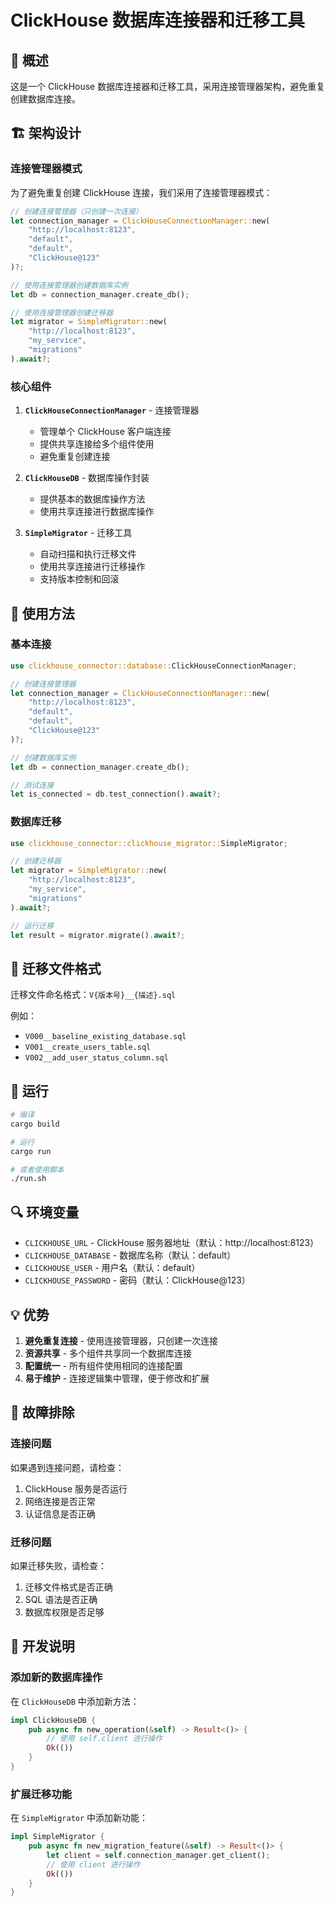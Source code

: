 # ClickHouse 数据库连接器和迁移工具

## 🚀 概述

这是一个 ClickHouse 数据库连接器和迁移工具，采用连接管理器架构，避免重复创建数据库连接。

## 🏗️ 架构设计

### 连接管理器模式

为了避免重复创建 ClickHouse 连接，我们采用了连接管理器模式：

```rust
// 创建连接管理器（只创建一次连接）
let connection_manager = ClickHouseConnectionManager::new(
    "http://localhost:8123",
    "default", 
    "default", 
    "ClickHouse@123"
)?;

// 使用连接管理器创建数据库实例
let db = connection_manager.create_db();

// 使用连接管理器创建迁移器
let migrator = SimpleMigrator::new(
    "http://localhost:8123",
    "my_service",
    "migrations"
).await?;
```

### 核心组件

1. **`ClickHouseConnectionManager`** - 连接管理器
   - 管理单个 ClickHouse 客户端连接
   - 提供共享连接给多个组件使用
   - 避免重复创建连接

2. **`ClickHouseDB`** - 数据库操作封装
   - 提供基本的数据库操作方法
   - 使用共享连接进行数据库操作

3. **`SimpleMigrator`** - 迁移工具
   - 自动扫描和执行迁移文件
   - 使用共享连接进行迁移操作
   - 支持版本控制和回滚

## 🔧 使用方法

### 基本连接

```rust
use clickhouse_connector::database::ClickHouseConnectionManager;

// 创建连接管理器
let connection_manager = ClickHouseConnectionManager::new(
    "http://localhost:8123",
    "default", 
    "default", 
    "ClickHouse@123"
)?;

// 创建数据库实例
let db = connection_manager.create_db();

// 测试连接
let is_connected = db.test_connection().await?;
```

### 数据库迁移

```rust
use clickhouse_connector::clickhouse_migrator::SimpleMigrator;

// 创建迁移器
let migrator = SimpleMigrator::new(
    "http://localhost:8123",
    "my_service",
    "migrations"
).await?;

// 运行迁移
let result = migrator.migrate().await?;
```

## 📁 迁移文件格式

迁移文件命名格式：`V{版本号}__{描述}.sql`

例如：
- `V000__baseline_existing_database.sql`
- `V001__create_users_table.sql`
- `V002__add_user_status_column.sql`

## 🚀 运行

```bash
# 编译
cargo build

# 运行
cargo run

# 或者使用脚本
./run.sh
```

## 🔍 环境变量

- `CLICKHOUSE_URL` - ClickHouse 服务器地址（默认：http://localhost:8123）
- `CLICKHOUSE_DATABASE` - 数据库名称（默认：default）
- `CLICKHOUSE_USER` - 用户名（默认：default）
- `CLICKHOUSE_PASSWORD` - 密码（默认：ClickHouse@123）

## 💡 优势

1. **避免重复连接** - 使用连接管理器，只创建一次连接
2. **资源共享** - 多个组件共享同一个数据库连接
3. **配置统一** - 所有组件使用相同的连接配置
4. **易于维护** - 连接逻辑集中管理，便于修改和扩展

## 🐛 故障排除

### 连接问题

如果遇到连接问题，请检查：
1. ClickHouse 服务是否运行
2. 网络连接是否正常
3. 认证信息是否正确

### 迁移问题

如果迁移失败，请检查：
1. 迁移文件格式是否正确
2. SQL 语法是否正确
3. 数据库权限是否足够

## 📝 开发说明

### 添加新的数据库操作

在 `ClickHouseDB` 中添加新方法：

```rust
impl ClickHouseDB {
    pub async fn new_operation(&self) -> Result<()> {
        // 使用 self.client 进行操作
        Ok(())
    }
}
```

### 扩展迁移功能

在 `SimpleMigrator` 中添加新功能：

```rust
impl SimpleMigrator {
    pub async fn new_migration_feature(&self) -> Result<()> {
        let client = self.connection_manager.get_client();
        // 使用 client 进行操作
        Ok(())
    }
}
```
